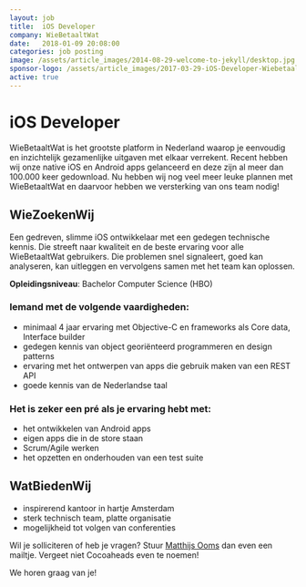 ```yaml
---
layout: job
title:  iOS Developer
company: WieBetaaltWat
date:   2018-01-09 20:08:00
categories: job posting
image: /assets/article_images/2014-08-29-welcome-to-jekyll/desktop.jpg
sponsor-logo: /assets/article_images/2017-03-29-iOS-Developer-Wiebetaaltwat/Wiebetaaltwat-400.png
active: true
---
```


# iOS Developer

WieBetaaltWat is het grootste platform in Nederland waarop je eenvoudig en inzichtelijk gezamenlijke uitgaven met elkaar verrekent. Recent hebben wij onze native iOS en Android apps gelanceerd en deze zijn al meer dan 100.000 keer gedownload. Nu hebben wij nog veel meer leuke plannen met WieBetaaltWat en daarvoor hebben we versterking van ons team nodig!

## WieZoekenWij
Een gedreven, slimme iOS ontwikkelaar met een gedegen technische kennis. Die streeft naar kwaliteit en de beste ervaring voor alle WieBetaaltWat gebruikers. Die problemen snel signaleert, goed kan analyseren, kan uitleggen en vervolgens samen met het team kan oplossen. 

**Opleidingsniveau**: Bachelor Computer Science (HBO)

### Iemand met de volgende vaardigheden:
- minimaal 4 jaar ervaring met Objective-C en frameworks als Core data, Interface builder
- gedegen kennis van object georiënteerd programmeren en design patterns
- ervaring met het ontwerpen van apps die gebruik maken van een REST API 
- goede kennis van de Nederlandse taal

### Het is zeker een pré als je ervaring hebt met:
- het ontwikkelen van Android apps
- eigen apps die in de store staan
- Scrum/Agile werken
- het opzetten en onderhouden van een test suite

## WatBiedenWij
- inspirerend kantoor in hartje Amsterdam
- sterk technisch team, platte organisatie
- mogelijkheid tot volgen van conferenties

Wil je solliciteren of heb je vragen? Stuur [Matthijs Ooms](mailto:jobs@wiebetaaltwat.nl) dan even een mailtje. Vergeet niet Cocoaheads even te noemen!

We horen graag van je!
